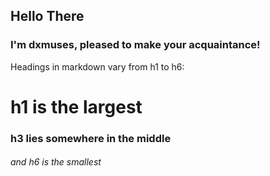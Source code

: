 ## Hello There

### I'm dxmuses, pleased to make your acquaintance!

Headings in markdown vary from h1 to h6:

# h1 is the largest
### h3 lies somewhere in the middle
###### and h6 is the smallest
